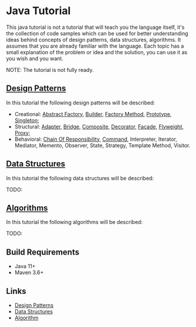 # Java Tutorial

This java tutorial is not a tutorial that will teach you the language itself, it's the collection of code samples which 
can be used for better understanding ideas behind concepts of design patterns, data structures, algorithms. It assumes 
that you are already familiar with the language. Each topic has a small explanation of the problem or idea and the solution, 
you can use it as you wish and you want.

NOTE: The tutorial is not fully ready.

## [Design Patterns](design-patterns/README.md "The design patterns chapter")

In this tutorial the following design patterns will be described:

* Creational: [Abstract Factory](design-patterns/doc/abstract-factory.md "The abstract factory chapter"), 
[Builder](design-patterns/doc/builder.md "The builder chapter"), 
[Factory Method](design-patterns/doc/factory-method.md "The factory method chapter"), 
[Prototype](design-patterns/doc/prototype.md "The prototype chapter"), 
[Singleton](design-patterns/doc/singleton.md "The singleton chapter"); 
* Structural: [Adapter](design-patterns/doc/adapter.md "The adapter chapter"), 
[Bridge](design-patterns/doc/bridge.md "The bridge chapter"), 
[Composite](design-patterns/doc/composite.md "The composite chapter"), 
[Decorator](design-patterns/doc/decorator.md "The decorator chapter"), 
[Facade](design-patterns/doc/facade.md "The facade chapter"), 
[Flyweight](design-patterns/doc/flyweight.md "The flyweight chapter"), 
[Proxy](design-patterns/doc/proxy.md "The proxy chapter"); 
* Behavioral: [Chain Of Responsibility](design-patterns/doc/chainofresponsibility.md "The chain of responsibility chapter"), 
[Command](design-patterns/doc/command.md "The command chapter"), 
Interpreter, Iterator, Mediator, Memento, Observer, State, Strategy, 
Template Method, Visitor.

## [Data Structures](data-structures/README.md "The data structures chapter")

In this tutorial the following data structures will be described:

TODO:

## [Algorithms](algorithms/README.md "The algorithms chapter")

In this tutorial the following algorithms will be described:

TODO:

## Build Requirements

* Java 11+
* Maven 3.6+

## Links

* [Design Patterns](https://en.wikipedia.org/wiki/Design_Patterns "Design patterns in Wikipedia")
* [Data Structures](https://en.wikipedia.org/wiki/List_of_data_structures "Data structures in Wikipedia") 
* [Algorithm](https://en.wikipedia.org/wiki/Algorithm "Algorithm in Wikipedia") 